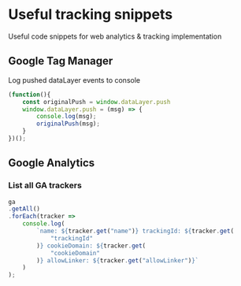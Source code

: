 # Useful tracking snippets
Useful code snippets for web analytics &amp; tracking implementation

## Google Tag Manager

Log pushed dataLayer events to console

```javascript
(function(){
    const originalPush = window.dataLayer.push
    window.dataLayer.push = (msg) => {
        console.log(msg);
        originalPush(msg);
    }
})();
```

## Google Analytics

### List all GA trackers

```javascript
ga
.getAll()
.forEach(tracker =>
	console.log(
		`name: ${tracker.get("name")} trackingId: ${tracker.get(
			"trackingId"
		)} cookieDomain: ${tracker.get(
			"cookieDomain"
		)} allowLinker: ${tracker.get("allowLinker")}`
	)
);
```

